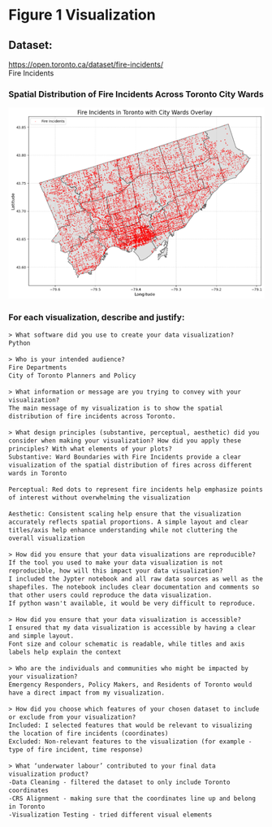 # Figure 1 Visualization

## Dataset:
https://open.toronto.ca/dataset/fire-incidents/  
Fire Incidents

### Spatial Distribution of Fire Incidents Across Toronto City Wards

![alt text](figure1.png)


### For each visualization, describe and justify: 
    > What software did you use to create your data visualization?
    Python

    > Who is your intended audience? 
    Fire Departments
    City of Toronto Planners and Policy 
    
    > What information or message are you trying to convey with your visualization? 
    The main message of my visualization is to show the spatial distribution of fire incidents across Toronto.

    > What design principles (substantive, perceptual, aesthetic) did you consider when making your visualization? How did you apply these principles? With what elements of your plots? 
    Substantive: Ward Boundaries with Fire Incidents provide a clear visualization of the spatial distribution of fires across different wards in Toronto 

    Perceptual: Red dots to represent fire incidents help emphasize points of interest without overwhelming the visualization

    Aesthetic: Consistent scaling help ensure that the visualization accurately reflects spatial proportions. A simple layout and clear titles/axis help enhance understanding while not cluttering the overall visualization 

    > How did you ensure that your data visualizations are reproducible? If the tool you used to make your data visualization is not reproducible, how will this impact your data visualization? 
    I included the Jypter notebook and all raw data sources as well as the shapefiles. The notebook includes clear documentation and comments so that other users could reproduce the data visualization. 
    If python wasn't available, it would be very difficult to reproduce.

    > How did you ensure that your data visualization is accessible? 
    I ensured that my data visualization is accessible by having a clear and simple layout.
    Font size and colour schematic is readable, while titles and axis labels help explain the context

    > Who are the individuals and communities who might be impacted by your visualization?  
    Emergency Responders, Policy Makers, and Residents of Toronto would have a direct impact from my visualization. 

    > How did you choose which features of your chosen dataset to include or exclude from your visualization? 
    Included: I selected features that would be relevant to visualizing the location of fire incidents (coordinates)
    Excluded: Non-relevant features to the visualization (for example - type of fire incident, time response)

    > What ‘underwater labour’ contributed to your final data visualization product?
    -Data Cleaning - filtered the dataset to only include Toronto coordinates 
    -CRS Alignment - making sure that the coordinates line up and belong in Toronto
    -Visualization Testing - tried different visual elements 





